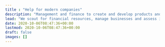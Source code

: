 ```yaml
---
title : "Help for modern companies"
description: "Management and finance to create and develop products and services with technological innovation."
lead: "We scout for financial resources, manage businesses and assess investments to create products for the current business environment"
date: 2020-10-06T08:47:36+00:00
lastmod: 2020-10-06T08:47:36+00:00
draft: false
images: []
---
```

